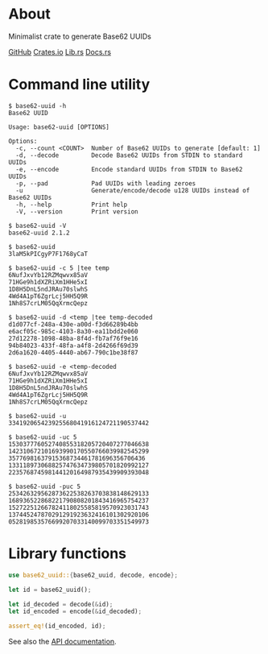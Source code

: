 # About

Minimalist crate to generate Base62 UUIDs

[GitHub](https://github.com/qtfkwk/base62-uuid)
[Crates.io](https://crates.io/crates/base62-uuid)
[Lib.rs](https://lib.rs/crates/base62-uuid)
[Docs.rs](https://docs.rs/base62-uuid/latest/base62_uuid/)

# Command line utility

```text
$ base62-uuid -h
Base62 UUID

Usage: base62-uuid [OPTIONS]

Options:
  -c, --count <COUNT>  Number of Base62 UUIDs to generate [default: 1]
  -d, --decode         Decode Base62 UUIDs from STDIN to standard UUIDs
  -e, --encode         Encode standard UUIDs from STDIN to Base62 UUIDs
  -p, --pad            Pad UUIDs with leading zeroes
  -u                   Generate/encode/decode u128 UUIDs instead of Base62 UUIDs
  -h, --help           Print help
  -V, --version        Print version
```

```text
$ base62-uuid -V
base62-uuid 2.1.2
```

```text
$ base62-uuid
3laM5kPICgyP7F1768yCaT
```

```text
$ base62-uuid -c 5 |tee temp
6NufJxvYb12RZMqwvx85aV
71HGe9h1dXZRiXm1HHe5xI
1D8H5DnL5ndJRAu70slwhS
4Wd4A1pT6ZgrLcj5HH5Q9R
1Nh8S7crLM05QqXrmcQepz
```

```text
$ base62-uuid -d <temp |tee temp-decoded
d1d077cf-248a-430e-a00d-f3d66289b4bb
e6acf05c-985c-4103-8a30-ea11bdd2e060
27d12278-1098-48ba-8f4d-fb7af76f9e16
94b84023-433f-48fa-a4f8-2d4266f69d39
2d6a1620-4405-4440-ab67-790c1be38f87
```

```text
$ base62-uuid -e <temp-decoded
6NufJxvYb12RZMqwvx85aV
71HGe9h1dXZRiXm1HHe5xI
1D8H5DnL5ndJRAu70slwhS
4Wd4A1pT6ZgrLcj5HH5Q9R
1Nh8S7crLM05QqXrmcQepz
```

```text
$ base62-uuid -u
334192065423925568041916124721190537442
```

```text
$ base62-uuid -uc 5
153037776052740855318205720407277046638
142310672101693990170550766039982545299
35776981637915368734461781696356706436
133118973068825747634739805701820992127
223576874598144120164987935439909393048
```

```text
$ base62-uuid -puc 5
253426329562873622538263703838148629133
168936522868221790808201843416965754237
152722512667824118025585819570923031743
137445247870291291923632416101302920106
052819853576699207033140099703351549973
```

# Library functions

```Rust
use base62_uuid::{base62_uuid, decode, encode};

let id = base62_uuid();

let id_decoded = decode(&id);
let id_encoded = encode(&id_decoded);

assert_eq!(id_encoded, id);
```

See also the [API documentation](https://docs.rs/base62-uuid/latest/base62_uuid/).

